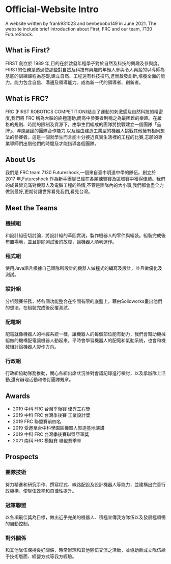 # Official-Website Intro

A website written by frank931023 and benbebobo149 in June 2021. The website include brief introduction about First, FRC and our team, 7130 FutureShock. 

## What is First?

FIRST 創立於 1989 年,目的在於啟發年輕學子對於自然及科技的興趣及參與度。FIRST的任務是透過使那些對自然及科技有興趣的年輕人參與令人興奮的以導師為基底的訓練課程為基礎,建立自然、工程還有科技技巧,進而啟發創新,培養全面的能力。能力包含自信、溝通及領導能力。成為新一代的領導者、創新者。

## What is FRC?

FRC (FIRST ROBOTICS COMPETITION)結合了運動的刺激感及自然科技的精密度,我們將 FRC 稱為大腦的終極運動,而高中參賽者則稱之為最困難的樂趣。在嚴格的規則、時間的限制及資源下，由學生們組成的團隊將挑戰建立一個團隊「品牌」、淬煉嚴謹的團隊合作能力,以及經由建造工業型的機器人挑戰其他擁有相同想法的參賽者。這是一個就學生而言能十分接近真實生活裡的工程的比賽,志願的專業導師們出借他們的時間及才能指導各個團隊。

## About Us

我們是 FRC team 7130 Futureshock,一個來自臺中明道中學的隊伍。創立於 2017 年,Futureshock 作為新手團隊已經在各類練習賽及區域賽中獲得佳績。我們的成員皆充滿對機器人及電腦工程的熱情,不管是團隊內的大小事,我們都會盡全力做到最好,更期待讓世界看見我們,看見台灣。

## Meet the Teams

### 機械組

和設計組密切討論，將設計組的草圖實現，製作機器人的零件與組裝。組裝完成後布置場地，並且排除測試後的故障，讓機器人順利運作。

### 程式組

使用Java語言根據自己團隊所設計的機器人做程式的編寫及設計，並且做優化及測試。

### 設計組

分析競賽任務，將各個功能整合在空間有限的底盤上，藉由Solidworks畫出他們的想法，在組裝完成後反覆測試。

### 配電組

配電就像機器人的神經系統一樣，讓機器人的每個部位能有動力，我們會幫助機械組做的機構配電讓機器人動起來。平時會學習機器人的配電和氣動系統，也會和機械組討論機器人製作方向。

### 行政組

行政組協助隊務推動，關心各組出席狀況並對會議記錄進行檢討，以及承辦隊上活動,還有辦理活動和修訂團隊規章。


## Awards
- 2019 中科 FRC 台灣季後賽 優秀工程獎
- 2019 中科 FRC 台灣季後賽 工業設計獎
- 2019 FRC 聯盟賽前四名
- 2019 受邀至台中科學園區機器人製造基地演講
- 2019 中科 FRC 台灣季後賽聯盟亞軍獎
- 2021 南科 FRC 模擬賽 聯盟賽季軍 

## Prospects

### 團隊技術

努力精進和研究手作、撰寫程式、線路配設及設計機器人等能力，並建構出完善行政機構，使隊伍效率和自律性提升。

### 冠軍聯盟

以各項最佳獎為目標，做出近乎完美的機器人、積極宣傳我方隊伍以及發展極順暢的自動控制。

### 對外關係

和其他隊伍保持良好關係，時常辦理和其他隊伍交流之活動，並協助新成立隊伍給予技術層面、經營方式等我方經驗。










